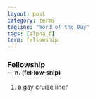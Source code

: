 ```yaml
---
layout: post
category: terms
tagline: "Word of the Day"
tags: [alpha_f]
term: fellowship
---
```


<h3>Fellowship<br/> <small>&mdash; n. (fel<span>&middot;</span>low<span>&middot;</span>ship)</small></h3>
<p><ol>
<li>a gay cruise liner</li>
</ol></p>
